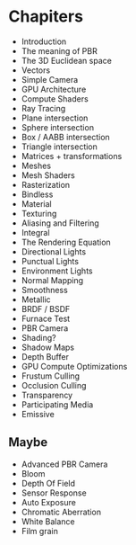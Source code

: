 # Chapiters

- Introduction
- The meaning of PBR
- The 3D Euclidean space
- Vectors
- Simple Camera
- GPU Architecture
- Compute Shaders
- Ray Tracing
- Plane intersection
- Sphere intersection
- Box / AABB intersection
- Triangle intersection
- Matrices + transformations
- Meshes
- Mesh Shaders
- Rasterization
- Bindless
- Material
- Texturing
- Aliasing and Filtering
- Integral
- The Rendering Equation
- Directional Lights
- Punctual Lights
- Environment Lights
- Normal Mapping
- Smoothness
- Metallic
- BRDF / BSDF
- Furnace Test
- PBR Camera
- Shading?
- Shadow Maps
- Depth Buffer
- GPU Compute Optimizations
- Frustum Culling
- Occlusion Culling
- Transparency
- Participating Media
- Emissive

## Maybe

- Advanced PBR Camera
- Bloom
- Depth Of Field
- Sensor Response
- Auto Exposure
- Chromatic Aberration
- White Balance
- Film grain
